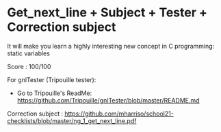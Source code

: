# Get_next_line + Subject + Tester + Correction subject

It will make you learn a highly interesting new concept in C programming: static variables

Score : 100/100

For gnlTester (Tripouille tester):
 - Go to Tripouille's ReadMe: https://github.com/Tripouille/gnlTester/blob/master/README.md

Correction subject : https://github.com/mharriso/school21-checklists/blob/master/ng_1_get_next_line.pdf
